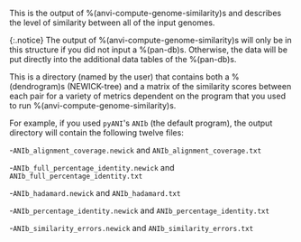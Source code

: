 This is the output of %(anvi-compute-genome-similarity)s and describes the level of similarity between all of the input genomes. 

{:.notice}
The output of %(anvi-compute-genome-similarity)s will only be in this structure if you did not input a %(pan-db)s. Otherwise, the data will be put directly into the additional data tables of the %(pan-db)s. 

This is a directory (named by the user) that contains both a %(dendrogram)s (NEWICK-tree) and a matrix of the similarity scores between each pair for a variety of metrics dependent on the program that you used to run %(anvi-compute-genome-similarity)s.

For example, if you used `pyANI`'s `ANIb` (the default program), the output directory will contain the following twelve files: 

-`ANIb_alignment_coverage.newick` and `ANIb_alignment_coverage.txt`

-`ANIb_full_percentage_identity.newick` and `ANIb_full_percentage_identity.txt` 

-`ANIb_hadamard.newick` and `ANIb_hadamard.txt`

-`ANIb_percentage_identity.newick` and `ANIb_percentage_identity.txt`

-`ANIb_similarity_errors.newick` and `ANIb_similarity_errors.txt`

